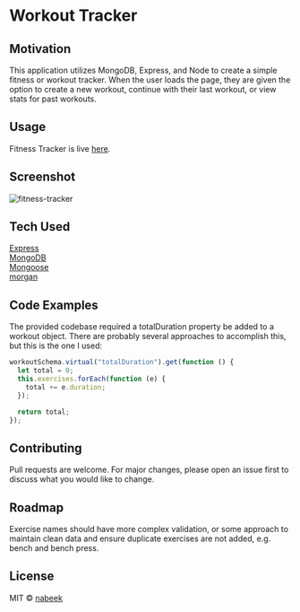 # Workout Tracker

## Motivation

This application utilizes MongoDB, Express, and Node to create a simple fitness or workout tracker. When the user loads the page, they are given the option to create a new workout, continue with their last workout, or view stats for past workouts.

## Usage

Fitness Tracker is live [here](https://nabeek-fitness-tracker.herokuapp.com/).

## Screenshot

![fitness-tracker](https://user-images.githubusercontent.com/4752937/85959825-fca42600-b95b-11ea-8b1a-062102184936.png)

## Tech Used

[Express](https://expressjs.com/)\
[MongoDB](https://www.mongodb.com/)\
[Mongoose](https://mongoosejs.com/docs/)\
[morgan](https://www.npmjs.com/package/morgan)

## Code Examples

The provided codebase required a totalDuration property be added to a workout object. There are probably several approaches to accomplish this, but this is the one I used:

```js
workoutSchema.virtual("totalDuration").get(function () {
  let total = 0;
  this.exercises.forEach(function (e) {
    total += e.duration;
  });

  return total;
});
```

## Contributing

Pull requests are welcome. For major changes, please open an issue first to discuss what you would like to change.

## Roadmap

Exercise names should have more complex validation, or some approach to maintain clean data and ensure duplicate exercises are not added, e.g. bench and bench press.

## License

MIT © [nabeek](https://github.com/nabeek)
